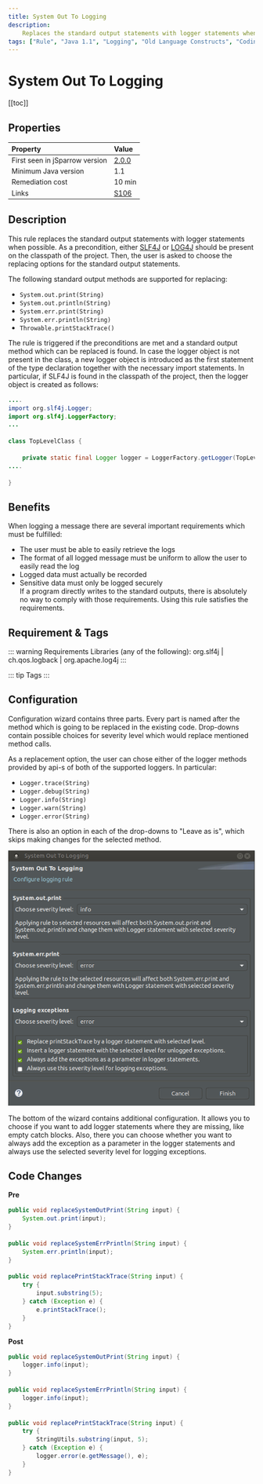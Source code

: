 ```yaml
---
title: System Out To Logging
description:
    Replaces the standard output statements with logger statements when possible.
tags: ["Rule", "Java 1.1", "Logging", "Old Language Constructs", "Coding Conventions"]
---
```


# System Out To Logging

[[toc]]

## Properties

| Property                        | Value |
|:------------------------------- |:----- |
| First seen in jSparrow version  | [2.0.0](/eclipse/release-notes.html#_2-0-0)   |
| Minimum Java version            | 1.1   |
| Remediation cost                | 10 min |
| Links                           | [S106](https://sonarcloud.io/organizations/default/rules?open=squid%3AS106&rule_key=squid%3AS106) |

## Description

This rule replaces the standard output statements with logger statements when possible. As a precondition, either [SLF4J](https://www.slf4j.org/) or [LOG4J](https://logging.apache.org/log4j/2.x/) should be present on the classpath of the project. Then, the user is asked to choose the replacing options for the standard output statements.     

The following standard output methods are supported for replacing:  
- `System.out.print(String)`  
- `System.out.println(String)`  
- `System.err.print(String)`  
- `System.err.println(String)`  
- `Throwable.printStackTrace()`  

The rule is triggered if the preconditions are met and a standard output method which can be replaced is found. In case the logger object is not present in the class, a new logger object is introduced as the first statement of the type declaration together with the necessary import statements. In particular, if SLF4J is found in the classpath of the project, then the logger object is created as follows:
``` java
....
import org.slf4j.Logger;
import org.slf4j.LoggerFactory;
...

class TopLevelClass {

    private static final Logger logger = LoggerFactory.getLogger(TopLevelClass.class);
....

}
```

## Benefits

When logging a message there are several important requirements which must be fulfilled:   
* The user must be able to easily retrieve the logs  
* The format of all logged message must be uniform to allow the user to easily read the log  
* Logged data must actually be recorded  
* Sensitive data must only be logged securely  
If a program directly writes to the standard outputs, there is absolutely no way to comply with those requirements. Using this rule satisfies the requirements.  

## Requirement & Tags

::: warning Requirements
Libraries (any of the following): org.slf4j | ch.qos.logback | org.apache.log4j
:::

::: tip Tags
<TagLinks />
:::

## Configuration

Configuration wizard contains three parts. Every part is named after the method which is going to be replaced in the existing code. Drop-downs contain possible choices for severity level which would replace mentioned method calls.  

As a replacement option, the user can chose either of the logger methods provided by api-s of both of the supported loggers. In particular:  
- `Logger.trace(String)`  
- `Logger.debug(String)`  
- `Logger.info(String)`  
- `Logger.warn(String)`  
- `Logger.error(String)`  

There is also an option in each of the drop-downs to "Leave as is", which skips making changes for the selected method.  

![[Configuration](/rules/images/logger_configuration.png)](/img/rules_config/logger_configuration.png)

The bottom of the wizard contains additional configuration. It allows you to choose if you want to add logger statements where they are missing, like empty catch blocks. Also, there you can choose whether you want to always add the exception as a parameter in the logger statements and always use the selected severity level for logging exceptions.  

## Code Changes

__Pre__

```java
public void replaceSystemOutPrint(String input) {
    System.out.print(input);
}

public void replaceSystemErrPrintln(String input) {
    System.err.println(input);
}

public void replacePrintStackTrace(String input) {
    try {
        input.substring(5);
    } catch (Exception e) {
        e.printStackTrace();
    }
}
```

__Post__

```java
public void replaceSystemOutPrint(String input) {
    logger.info(input);
}

public void replaceSystemErrPrintln(String input) {
    logger.info(input);
}

public void replacePrintStackTrace(String input) {
    try {
        StringUtils.substring(input, 5);
    } catch (Exception e) {
        logger.error(e.getMessage(), e);
    }
}
```

